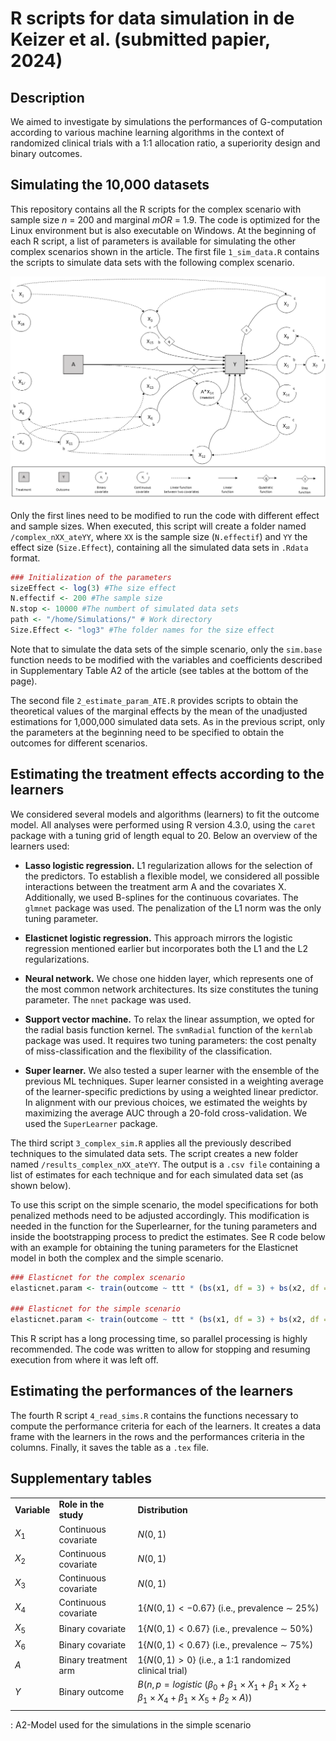 R scripts for data simulation in de Keizer et al. (submitted papier, 2024)
================


## Description

We aimed to investigate by simulations the performances of G-computation according to various machine learning algorithms in the context of randomized clinical trials with a 1:1 allocation ratio, a superiority design and binary outcomes. 


## Simulating the 10,000 datasets

This repository contains all the R scripts for the complex scenario with sample size $n$ = 200 and marginal $mOR$ = 1.9. The code is optimized for the Linux environment but is also executable on Windows.  At the beginning of each R script, a list of parameters is available for simulating the other complex scenarios shown in the article. The first file `1_sim_data.R` contains the scripts to simulate data sets with the following complex scenario. 

<p align="center">
<img src="./pictures/DAGcomplexe.png" alt="image" width="700" height="auto">
</p>

Only the first lines need to be modified to run the code with different effect and sample sizes. When executed, this script will create a folder named `/complex_nXX_ateYY`, where `XX` is the sample size (`N.effectif`) and `YY` the effect size (`Size.Effect`), containing all the simulated data sets in `.Rdata` format.

``` r
### Initialization of the parameters
sizeEffect <- log(3) #The size effect
N.effectif <- 200 #The sample size
N.stop <- 10000 #The numbert of simulated data sets
path <- "/home/Simulations/" # Work directory
Size.Effect <- "log3" #The folder names for the size effect
```

Note that to simulate the data sets of the simple scenario, only the `sim.base` function needs to be modified with the variables and coefficients described in Supplementary Table A2 of the article (see tables at the bottom of the page).


The second file `2_estimate_param_ATE.R` provides scripts to obtain the theoretical values of the marginal effects by the mean of the unadjusted estimations for 1,000,000 simulated data sets. As in the previous script, only the parameters at the beginning need to be specified to obtain the outcomes for different scenarios.


## Estimating the treatment effects according to the learners

We considered several models and algorithms (learners) to fit the outcome model. All analyses were performed using R version 4.3.0, using the `caret` package with a tuning grid of length equal to 20. Below an overview of the learners used:

- **Lasso logistic regression.** L1 regularization allows for the selection of the predictors. To establish a flexible model, we considered all possible interactions between the treatment arm A and the covariates X. Additionally, we used B-splines for the continuous covariates. The `glmnet` package was used. The penalization of the L1 norm was the only tuning parameter.

- **Elasticnet logistic regression.** This approach mirrors the logistic regression mentioned earlier but incorporates both the L1 and the L2 regularizations.

- **Neural network.** We chose one hidden layer, which represents one of the most common network architectures. Its size constitutes the tuning parameter. The `nnet` package was used.

- **Support vector machine.** To relax the linear assumption, we opted for the radial basis function kernel. The `svmRadial` function of the `kernlab` package was used. It requires two tuning parameters: the cost penalty of miss-classification and the flexibility of the classification.

- **Super learner.** We also tested a super learner with the ensemble of the previous ML techniques. Super learner consisted in a weighting average of the learner-specific predictions by using a weighted linear predictor. In alignment with our previous choices, we estimated the weights by maximizing the average AUC through a 20-fold cross-validation. We used the `SuperLearner` package.

The third script `3_complex_sim.R` applies all the previously described techniques to the simulated data sets. The script creates a new folder named `/results_complex_nXX_ateYY`. The output is a `.csv file` containing a list of estimates for each technique and for each simulated data set (as shown below).


To use this script on the simple scenario, the model specifications for both penalized methods need to be adjusted accordingly. This modification is needed in the function for the Superlearner, for the tuning parameters and inside the bootstrapping process to predict the estimates. See R code below with an example for obtaining the tuning parameters for the Elasticnet model in both the complex and the simple scenario.

``` r
### Elasticnet for the complex scenario
elasticnet.param <- train(outcome ~ ttt * (bs(x1, df = 3) + bs(x2, df = 3) + bs(x3, df = 3) + bs(x5, df = 3) + 	x6 + x7 + bs(x8, df = 3) + x9 + bs(x10, df = 3) + bs(x11, df = 3) + x12 + bs(x14, df = 3) + bs(x15, df = 3) +	bs(x18, df = 3) + x19 + x20 + bs(x21, df = 3)), data = base.train, 	method = 'glmnet',  tuneLength = 20, metric = "ROC", trControl = control, 	family = "binomial", penalty.factor = c(0, rep(1, 78)))

### Elasticnet for the simple scenario
elasticnet.param <- train(outcome ~ ttt * (bs(x1, df = 3) + bs(x2, df = 3) + bs(x3, df = 3) + x4 + x5 + x6), data = base.train, method = 'glmnet',  tuneLength = 20, metric = "ROC", trControl = control, family = "binomial", penalty.factor = c(0,rep(1,24)))
``` 		   

This R script has a long processing time, so parallel processing is highly recommended. The code was written to allow for stopping and resuming execution from where it was left off.


## Estimating the performances of the learners


The fourth R script `4_read_sims.R` contains the functions necessary to compute the performance criteria for each of the learners. It creates a data frame with the learners in the rows and the performances criteria in the columns. Finally, it saves the table as a `.tex` file.



## Supplementary tables

|  |   |   |  
| :- | :--- | :-------- |
| **Variable** | **Role in the study**  | **Distribution**  |   
$X_1$   |  Continuous   covariate   |  $N (0,1)$     | 
$X_2$   |  Continuous    covariate  |       $N (0,1)$   | 
$X_3$    |  Continuous  covariate   |       $N (0,1)$    | 
$X_4$   |  Continuous   covariate  |      $1 \{ N (0,1)< -0.67  \}$  (i.e., prevalence $\sim$ 25\%)      | 
$X_5$   | Binary   covariate   |        $1 \{ N (0,1)< 0.67  \}$  (i.e., prevalence $\sim$ 50\%)  | 
$X_6$   |  Binary   covariate   |      ${1}  \{ N (0,1)< 0.67  \}$  (i.e., prevalence $\sim$ 75\%)   | 
$A$  | Binary treatment arm    |     ${1}  \{ N (0,1)> 0  \}$  (i.e., a 1:1 randomized clinical trial)  | 
$Y$  | Binary outcome  |  $B ( n, p =  logistic \; (  \beta_0 + \beta_1  \times X_1 + \beta_1  \times X_2 + \beta_1  \times X_4 + \beta_1  \times X_5 +   \beta_2 \times A  )   )$   |
|  |   |   |  
: A2-Model used for the simulations in the simple scenario
